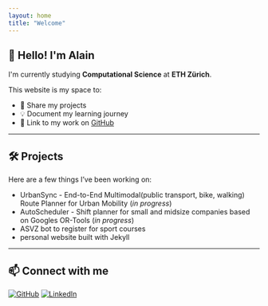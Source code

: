 ```yaml
---
layout: home
title: "Welcome"
---
```


## 👋 Hello! I'm Alain 

I'm currently studying **Computational Science** at **ETH Zürich**.

This website is my space to:
- 📁 Share my projects
- 💡 Document my learning journey
- 🔗 Link to my work on [GitHub](https://github.com/alaintis)

---

## 🛠️ Projects

Here are a few things I’ve been working on:

- UrbanSync - End-to-End Multimodal(public transport, bike, walking) Route Planner for Urban Mobility (*in progress*)
- AutoScheduler - Shift planner for small and midsize companies based on Googles OR-Tools (*in progress*)
- ASVZ bot to register for sport courses
- personal website built with Jekyll
 

---

## 📫 Connect with me

[![GitHub](https://img.shields.io/badge/GitHub-alaintis-black?logo=github)](https://github.com/alaintis)
[![LinkedIn](https://img.shields.io/badge/LinkedIn-alain--tissier-blue?logo=linkedin)](https://linkedin.com/in/alain-tissier/)



